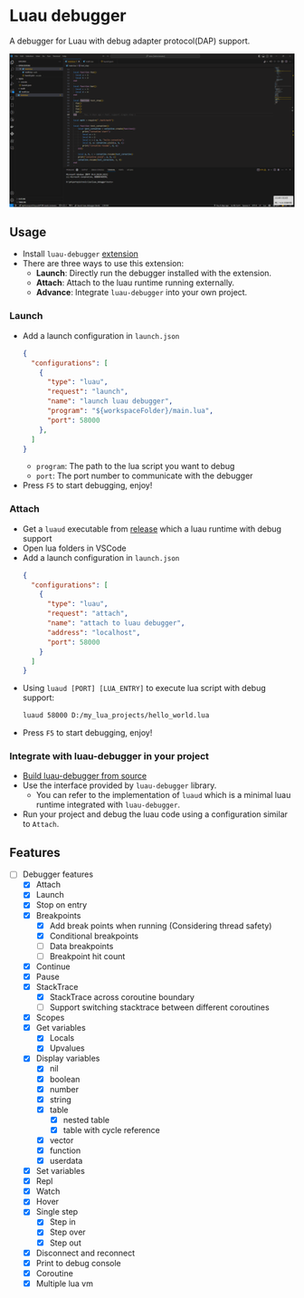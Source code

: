 # Luau debugger

A debugger for Luau with debug adapter protocol(DAP) support.

![](docs/demo.gif)

## Usage

- Install `luau-debugger` [extension](https://marketplace.visualstudio.com/items?itemName=sssooonnnggg.luau-debugger)
- There are three ways to use this extension:
  - **Launch**: Directly run the debugger installed with the extension.
  - **Attach**: Attach to the luau runtime running externally.
  - **Advance**: Integrate `luau-debugger` into your own project.

### Launch
- Add a launch configuration in `launch.json`
  ```json
  {
    "configurations": [
      {
        "type": "luau",
        "request": "launch",
        "name": "launch luau debugger",
        "program": "${workspaceFolder}/main.lua",
        "port": 58000
      },
    ]
  }
  ```
  - `program`: The path to the lua script you want to debug
  - `port`: The port number to communicate with the debugger
- Press `F5` to start debugging, enjoy!

### Attach
- Get a `luaud` executable from [release](https://github.com/sssooonnnggg/luau-debugger/releases) which a luau runtime with debug support
- Open lua folders in VSCode
- Add a launch configuration in `launch.json`
  ```json
  {
    "configurations": [
      {
        "type": "luau",
        "request": "attach",
        "name": "attach to luau debugger",
        "address": "localhost",
        "port": 58000
      }
    ]
  }
  ```
- Using `luaud [PORT] [LUA_ENTRY]` to execute lua script with debug support:
  ```bash
  luaud 58000 D:/my_lua_projects/hello_world.lua
  ```
- Press `F5` to start debugging, enjoy!

### Integrate with luau-debugger in your project
- [Build luau-debugger from source](https://github.com/sssooonnnggg/luau-debugger#build)
- Use the interface provided by `luau-debugger` library.
  - You can refer to the implementation of `luaud` which is a minimal luau runtime integrated with `luau-debugger`.
- Run your project and debug the luau code using a configuration similar to `Attach`.

## Features

- [ ] Debugger features
  - [x] Attach
  - [x] Launch
  - [x] Stop on entry
  - [x] Breakpoints
    - [x] Add break points when running (Considering thread safety)
    - [x] Conditional breakpoints
    - [ ] Data breakpoints
    - [ ] Breakpoint hit count
  - [x] Continue
  - [x] Pause
  - [x] StackTrace
    - [x] StackTrace across coroutine boundary
    - [ ] Support switching stacktrace between different coroutines
  - [x] Scopes
  - [x] Get variables
    - [x] Locals
    - [x] Upvalues
  - [x] Display variables
    - [x] nil
    - [x] boolean
    - [x] number
    - [x] string
    - [x] table
      - [x] nested table
      - [x] table with cycle reference
    - [x] vector
    - [x] function
    - [x] userdata
  - [x] Set variables
  - [x] Repl
  - [x] Watch
  - [x] Hover
  - [x] Single step
    - [x] Step in
    - [x] Step over
    - [x] Step out
  - [x] Disconnect and reconnect
  - [x] Print to debug console
  - [x] Coroutine
  - [x] Multiple lua vm
